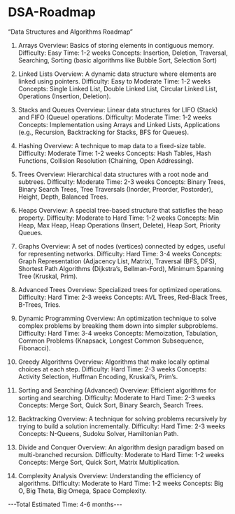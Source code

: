 # DSA-Roadmap
 “Data Structures and Algorithms Roadmap”
1. Arrays
Overview: Basics of storing elements in contiguous memory.
Difficulty: Easy
Time: 1-2 weeks
Concepts: Insertion, Deletion, Traversal, Searching, Sorting (basic algorithms like Bubble Sort, Selection Sort)


2. Linked Lists
Overview: A dynamic data structure where elements are linked using pointers.
Difficulty: Easy to Moderate
Time: 1-2 weeks
Concepts: Single Linked List, Double Linked List, Circular Linked List, Operations (Insertion, Deletion).


3. Stacks and Queues
Overview: Linear data structures for LIFO (Stack) and FIFO (Queue) operations.
Difficulty: Moderate
Time: 1-2 weeks
Concepts: Implementation using Arrays and Linked Lists, Applications (e.g., Recursion, Backtracking for Stacks, BFS for Queues).


4. Hashing
Overview: A technique to map data to a fixed-size table.
Difficulty: Moderate
Time: 1-2 weeks
Concepts: Hash Tables, Hash Functions, Collision Resolution (Chaining, Open Addressing).


5. Trees
Overview: Hierarchical data structures with a root node and subtrees.
Difficulty: Moderate
Time: 2-3 weeks
Concepts: Binary Trees, Binary Search Trees, Tree Traversals (Inorder, Preorder, Postorder), Height, Depth, Balanced Trees.


6. Heaps
Overview: A special tree-based structure that satisfies the heap property.
Difficulty: Moderate to Hard
Time: 1-2 weeks
Concepts: Min Heap, Max Heap, Heap Operations (Insert, Delete), Heap Sort, Priority Queues.


7. Graphs
Overview: A set of nodes (vertices) connected by edges, useful for representing networks.
Difficulty: Hard
Time: 3-4 weeks
Concepts: Graph Representation (Adjacency List, Matrix), Traversal (BFS, DFS), Shortest Path Algorithms (Dijkstra’s, Bellman-Ford), Minimum Spanning Tree (Kruskal, Prim).


8. Advanced Trees
Overview: Specialized trees for optimized operations.
Difficulty: Hard
Time: 2-3 weeks
Concepts: AVL Trees, Red-Black Trees, B-Trees, Tries.


9. Dynamic Programming
Overview: An optimization technique to solve complex problems by breaking them down into simpler subproblems.
Difficulty: Hard
Time: 3-4 weeks
Concepts: Memoization, Tabulation, Common Problems (Knapsack, Longest Common Subsequence, Fibonacci).


10. Greedy Algorithms
Overview: Algorithms that make locally optimal choices at each step.
Difficulty: Hard
Time: 2-3 weeks
Concepts: Activity Selection, Huffman Encoding, Kruskal’s, Prim’s.


11. Sorting and Searching (Advanced)
Overview: Efficient algorithms for sorting and searching.
Difficulty: Moderate to Hard
Time: 2-3 weeks
Concepts: Merge Sort, Quick Sort, Binary Search, Search Trees.


12. Backtracking
Overview: A technique for solving problems recursively by trying to build a solution incrementally.
Difficulty: Hard
Time: 2-3 weeks
Concepts: N-Queens, Sudoku Solver, Hamiltonian Path.


13. Divide and Conquer
Overview: An algorithm design paradigm based on multi-branched recursion.
Difficulty: Moderate to Hard
Time: 1-2 weeks
Concepts: Merge Sort, Quick Sort, Matrix Multiplication.


14. Complexity Analysis
Overview: Understanding the efficiency of algorithms.
Difficulty: Moderate to Hard
Time: 1-2 weeks
Concepts: Big O, Big Theta, Big Omega, Space Complexity.

 ---Total Estimated Time: 4-6 months---

